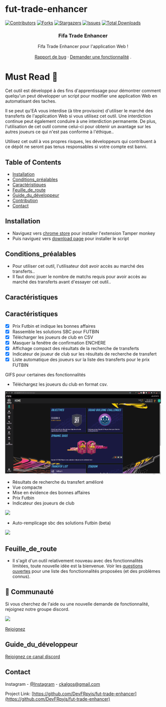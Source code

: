 # fut-trade-enhancer

[![Contributors][contributors-shield]][contributors-url]
[![Forks][forks-shield]][forks-url]
[![Stargazers][stars-shield]][stars-url]
[![Issues][issues-shield]][issues-url]
[![Total Downloads](https://img.shields.io/github/downloads/DevFRpyjs/fut-trade-enhancer/total.svg)]()

<p align="center"> 
  <h3 align="center">Fifa Trade Enhancer</h3>

  <p align="center">
    Fifa Trade Enhancer pour l'application Web !
    <br />  
    <br /> 
    <a href="https://github.com/DevFRpyjs/fut-trade-enhancer/issues">Rapport de bug</a>
    ·
    <a href="https://github.com/DevFRpyjs/fut-trade-enhancer/issues">Demander une fonctionnalité</a>
  .
  
  # Must Read :no_entry_sign:
  
  Cet outil est développé à des fins d'apprentissage pour démontrer comment quelqu'un peut développer un script pour modifier une application Web en automatisant des taches.
  
   Il se peut qu'EA vous interdise (à titre provisoire) d'utiliser le marché des transferts de l'application Web si vous utilisez cet outil. Une interdiction continue peut également conduire à une interdiction permanente. De plus, l'utilisation de cet outil comme celui-ci pour obtenir un avantage sur les autres joueurs ce qui n'est pas conforme à l'éthique..  
   
   Utilisez cet outil à vos propres risques, les développeurs qui contribuent à ce dépôt ne seront pas tenus responsables si votre compte est banni.
  </p>
</p>

<!-- TABLE OF CONTENTS -->

## Table of Contents

- [Installation](#installation)
- [Conditions_préalables](#Conditions_préalables)
- [Caractéristiques](#Caractéristiques)
- [Feuille_de_route](#Feuille_de_route)
- [Guide_du_développeur](#Guide_du_développeur)
- [Contribution](#Contribution)
- [Contact](#contact)

<!-- installation -->

## Installation

- Naviguez vers [chrome store](https://chrome.google.com/webstore/detail/tampermonkey/dhdgffkkebhmkfjojejmpbldmpobfkfo?hl=fr-fr) pour installer l'extension Tamper monkey
- Puis naviguez vers [download page](https://github.com/ckalgos/fut-trade-enhancer/releases/latest/download/fut-trade-enhancer.user.js) pour installer le script

## Conditions_préalables

- Pour utiliser cet outil, l'utilisateur doit avoir accès au marché des transferts..
- Il faut donc jouer le nombre de matchs requis pour avoir accès au marché des transferts avant d'essayer cet outil..

<!-- features -->

## Caractéristiques

## Caractéristiques

- [x] Prix Futbin et indique les bonnes affaires
- [x] Rassemble les solutions SBC pour FUTBIN
- [x] Télécharger les joueurs de club en CSV
- [x] Masquer la fenêtre de confirmation ENCHERE
- [x] Affichage compact des résultats de la recherche de transferts
- [x] Indicateur de joueur de club sur les résultats de recherche de transfert
- [x] Liste automatique des joueurs sur la liste des transferts pour le prix FUTBIN

GIFS pour certaines des fonctionnalités

- Téléchargez les joueurs du club en format csv.

![](demos/Club%20Download.gif)

- Résultats de recherche du transfert amélioré
- Vue compacte
- Mise en évidence des bonnes affaires
- Prix Futbin
- Indicateur des joueurs de club

![](demos/Enhanced%20Transfer%20Result.gif)

- Auto-remplicage sbc des solutions Futbin (beta)

![](demos/Auto%20Sbc.gif)

<!-- Feuille_de_route -->

## Feuille_de_route

- Il s'agit d'un outil relativement nouveau avec des fonctionnalités limitées, toute nouvelle idée est la bienvenue.
  Voir les [questions ouvertes](https://github.com/DevFRpyjs/fut-trade-enhancer/issues) pour une liste des fonctionnalités proposées (et des problèmes connus).

## 💬 Communauté

Si vous cherchez de l'aide ou une nouvelle demande de fonctionnalité, rejoignez notre groupe discord.

<img src="https://img.shields.io/discord/1044717314379100191?color=green&label=Discord&logo=discord&logoColor=white">

<a href="https://discord.gg/MKbzeRMQ9Y">Rejoignez</a>

<!-- Guide_du_développeur -->

## Guide_du_développeur

<a href="https://discord.gg/MKbzeRMQ9Y">Rejoignez ce canal discord</a>

<!-- CONTACT -->

## Contact

Instagram - [@Instagram](https://www.instagram.com/ckalgos/) - ckalgos@gmail.com

Project Link: [https://github.com/DevFRpyjs/fut-trade-enhancer](https://github.com/DevFRpyjs/fut-trade-enhancer)

<!-- MARKDOWN LINKS & IMAGES -->

[contributors-shield]: https://img.shields.io/github/contributors/DevFRpyjs/fut-trade-enhancer.svg?style=flat-square
[contributors-url]: https://github.com/DevFRpyjs/fut-trade-enhancer/graphs/contributors
[forks-shield]: https://img.shields.io/github/forks/DevFRpyjs/fut-trade-enhancer.svg?style=flat-square
[forks-url]: https://github.com/DevFRpyjs/fut-trade-enhancer/network/members
[stars-shield]: https://img.shields.io/github/stars/DevFRpyjs/fut-trade-enhancer.svg?style=flat-square
[stars-url]: https://github.com/DevFRpyjs/fut-trade-enhancer/stargazers
[issues-shield]: https://img.shields.io/github/issues/DevFRpyjs/fut-trade-enhancer.svg?style=flat-square
[issues-url]: https://github.com/DevFRpyjs/fut-trade-enhancer/issues
